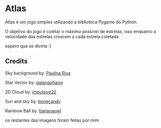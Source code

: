 # Atlas
 
Atlas é um jogo simples utilizando a biblioteca Pygame do Python.

O objetivo do jogo é coletar o máximo possivel de estrelas, isso enquanto a velocidade das estrelas crescem a cada estrela coletada.

espero que se divirta :)

## Credits

Sky background by: [Paulina Riva](https://opengameart.org/users/paur)

Star Vector by: [galangpiliang](https://opengameart.org/users/galangpiliang)

2D Cloud by: [impulsive22](https://opengameart.org/users/impulsive22)

Sun and sky by: [bonecandy](https://opengameart.org/users/bonecandy) 

Rainbow Ball by: [bananaowl](https://opengameart.org/content/rainbow-ball)

os restantes das imagens foram feitas por mim